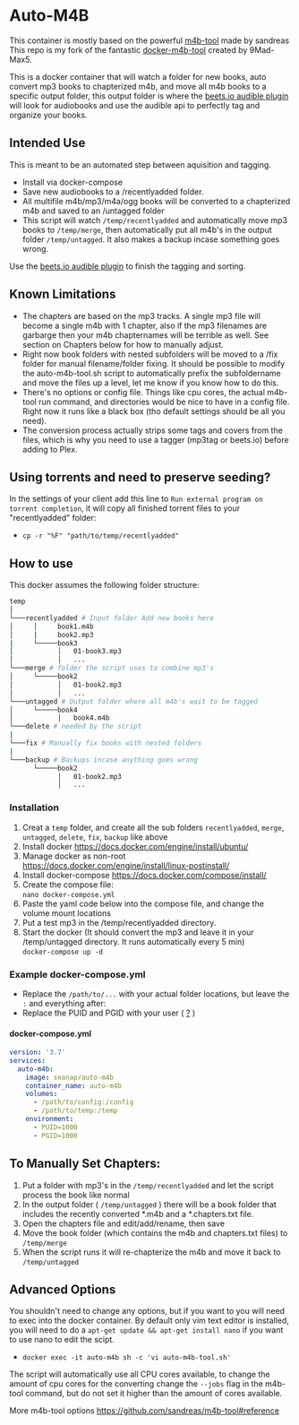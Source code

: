 # Auto-M4B
This container is mostly based on the powerful [m4b-tool](https://github.com/sandreas/m4b-tool) made by sandreas  
This repo is my fork of the fantastic [docker-m4b-tool](https://github.com/9Mad-Max5/docker-m4b-tool) created by 9Mad-Max5. 

This is a docker container that will watch a folder for new books, auto convert mp3 books to chapterized m4b, and move all m4b books to a specific output folder, this output folder is where the [beets.io audible plugin](https://github.com/seanap/beets-audible) will look for audiobooks and use the audible api to perfectly tag and organize your books.

## Intended Use
This is meant to be an automated step between aquisition and tagging.
* Install via docker-compose 
* Save new audiobooks to a /recentlyadded folder.
* All multifile m4b/mp3/m4a/ogg books will be converted to a chapterized m4b and saved to an /untagged folder  
* This script will watch `/temp/recentlyadded` and automatically move mp3 books to `/temp/merge`, then automatically put all m4b's in the output folder `/temp/untagged`.  It also makes a backup incase something goes wrong.

Use the [beets.io audible plugin](https://github.com/seanap/beets-audible) to finish the tagging and sorting.

## Known Limitations

* The chapters are based on the mp3 tracks. A single mp3 file will become a single m4b with 1 chapter, also if the mp3 filenames are garbarge then your m4b chapternames will be terrible as well.  See section on Chapters below for how to manually adjust.
* Right now book folders with nested subfolders will be moved to a /fix folder for manual filename/folder fixing.  It should be possible to modify the auto-m4b-tool.sh script to automatically prefix the subfoldername and move the files up a level, let me know if you know how to do this.
* There's no options or config file.  Things like cpu cores, the actual m4b-tool run command, and directories would be nice to have in a config file.  Right now it runs like a black box (tho default settings should be all you need).
* The conversion process actually strips some tags and covers from the files, which is why you need to use a tagger (mp3tag or beets.io) before adding to Plex.


## Using torrents and need to preserve seeding?
In the settings of your client add this line to `Run external program on torrent completion`, it will copy all finished torrent files to your "recentlyadded" folder:
* `cp -r "%F" "path/to/temp/recentlyadded"`

## How to use
This docker assumes the following folder structure:

```sh
temp
│
└───recentlyadded # Input folder Add new books here
│     │     book1.m4b
│     |     book2.mp3
|     └─────book3
│           │   01-book3.mp3
│           │   ... 
└───merge # folder the script uses to combine mp3's
│     └─────book2
│           │   01-book2.mp3
│           │   ...
└───untagged # Output folder where all m4b's wait to be tagged
│     └─────book4
│           │   book4.m4b
└───delete # needed by the script
|
└───fix # Manually fix books with nested folders
|
└───backup # Backups incase anything goes wrong
      └─────book2
            │   01-book2.mp3
            │   ... 
```

### Installation

1. Creat a `temp` folder, and create all the sub folders `recentlyadded`, `merge`, `untagged`, `delete`, `fix`, `backup` like above
2. Install docker https://docs.docker.com/engine/install/ubuntu/
3. Manage docker as non-root https://docs.docker.com/engine/install/linux-postinstall/
4. Install docker-compose https://docs.docker.com/compose/install/
5. Create the compose file:  
    `nano docker-compose.yml`
6. Paste the yaml code below into the compose file, and change the volume mount locations
7. Put a test mp3 in the /temp/recentlyadded directory.
8. Start the docker (It should convert the mp3 and leave it in your /temp/untagged directory. It runs automatically every 5 min)  
    `docker-compose up -d`
### Example docker-compose.yml
*  Replace the `/path/to/...` with your actual folder locations, but leave the `:` and everything after:  
*  Replace the PUID and PGID with your user ( [?](https://www.carnaghan.com/knowledge-base/how-to-find-your-uiduserid-and-gidgroupid-in-linux-via-the-command-line/) )
#### docker-compose.yml
```yaml
version: '3.7'
services:
  auto-m4b:
    image: seanap/auto-m4b
    container_name: auto-m4b
    volumes:
      - /path/to/config:/config
      - /path/to/temp:/temp
    environment:
      - PUID=1000
      - PGID=1000
```

## To Manually Set Chapters:
1. Put a folder with mp3's in the `/temp/recentlyadded` and let the script process the book like normal
2. In the output folder ( `/temp/untagged` ) there will be a book folder that includes the recently converted *.m4b and a *.chapters.txt file.
3. Open the chapters file and edit/add/rename, then save
4. Move the book folder (which contains the m4b and chapters.txt files) to `/temp/merge`
5. When the script runs it will re-chapterize the m4b and move it back to `/temp/untagged`

## Advanced Options
You shouldn't need to change any options, but if you want to you will need to exec into the docker container. By default only vim text editor is installed, you will need to do a `apt-get update && apt-get install nano` if you want to use nano to edit the scipt.  
* `docker exec -it auto-m4b sh -c 'vi auto-m4b-tool.sh'`  

The script will automatically use all CPU cores available, to change the amount of cpu cores for the converting change the `--jobs` flag in the m4b-tool command, but do not set it higher than the amount of cores available.  

More m4b-tool options https://github.com/sandreas/m4b-tool#reference
